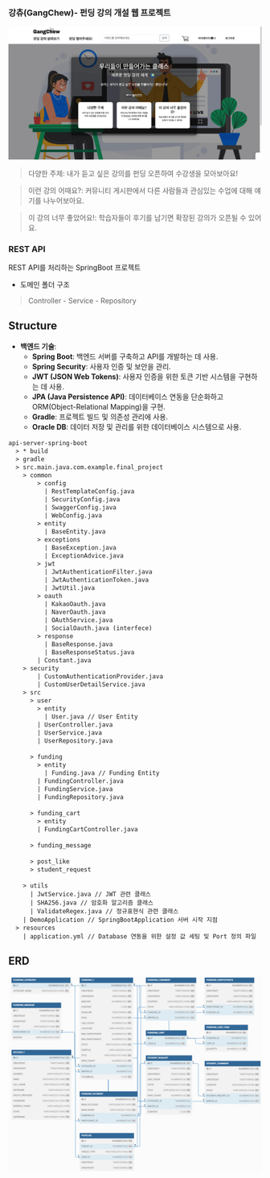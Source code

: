 
### 강츄(GangChew)- 펀딩 강의 개설 웹 프로젝트
![img.png](img.png)
> 다양한 주제: 내가 듣고 싶은 강의를 펀딩 오픈하여 수강생을 모아보아요!

> 이런 강의 어때요?: 커뮤니티 게시판에서 다른 사람들과 관심있는 수업에 대해 얘기를 나누어보아요.

> 이 강의 너무 좋았어요!: 학습자들이 후기를 남기면 확장된 강의가 오픈될 수 있어요.</p>
### REST API
REST API를 처리하는 SpringBoot 프로젝트   


- 도메인 폴더 구조
> Controller - Service - Repository


## Structure
- **백엔드 기술**:
    - **Spring Boot**: 백엔드 서버를 구축하고 API를 개발하는 데 사용.
    - **Spring Security**: 사용자 인증 및 보안을 관리.
    - **JWT (JSON Web Tokens)**: 사용자 인증을 위한 토큰 기반 시스템을 구현하는 데 사용.
    - **JPA (Java Persistence API)**: 데이터베이스 연동을 단순화하고 ORM(Object-Relational Mapping)을 구현.
    - **Gradle**: 프로젝트 빌드 및 의존성 관리에 사용.
    - **Oracle DB**: 데이터 저장 및 관리를 위한 데이터베이스 시스템으로 사용.

```text
api-server-spring-boot
  > * build
  > gradle
  > src.main.java.com.example.final_project
    > common
        > config
          | RestTemplateConfig.java
          | SecurityConfig.java
          | SwaggerConfig.java
          | WebConfig.java
        > entity
          | BaseEntity.java
        > exceptions
          | BaseException.java
          | ExceptionAdvice.java
        > jwt
          | JwtAuthenticationFilter.java
          | JwtAuthenticationToken.java
          | JwtUtil.java
        > oauth
          | KakaoOauth.java
          | NaverOauth.java
          | OAuthService.java
          | SocialOauth.java (interfece)
        > response
          | BaseResponse.java
          | BaseResponseStatus.java
        | Constant.java
    > security
        | CustomAuthenticationProvider.java
        | CustomUserDetailService.java
    > src
      > user
        > entity
          | User.java // User Entity
        | UserController.java
        | UserService.java
        | UserRepository.java
        
      > funding
        > entity
          | Funding.java // Funding Entity
        | FundingController.java
        | FundingService.java
        | FundingRepository.java
        
      > funding_cart
        > entity
        | FundingCartController.java
        
      > funding_message
      
      > post_like
      > student_request
      
    > utils
      | JwtService.java // JWT 관련 클래스
      | SHA256.java // 암호화 알고리즘 클래스
      | ValidateRegex.java // 정규표현식 관련 클래스
    | DemoApplication // SpringBootApplication 서버 시작 지점
  > resources
    | application.yml // Database 연동을 위한 설정 값 세팅 및 Port 정의 파일

```
## ERD
![img_1.png](img_1.png)



